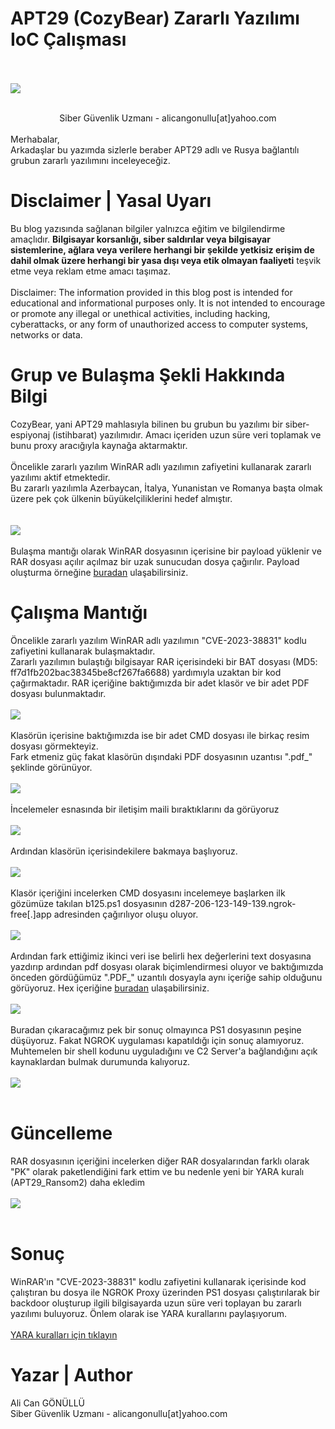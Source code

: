 # APT29 (CozyBear) Zararlı Yazılımı IoC Çalışması

<br><br>
<img src="russian_salad.png">
<br><br>
<p>
    <center>Siber Güvenlik Uzmanı - alicangonullu[at]yahoo.com</center><br>
    Merhabalar,<br>
    Arkadaşlar bu yazımda sizlerle beraber APT29 adlı ve Rusya bağlantılı grubun zararlı yazılımını inceleyeceğiz.
</p>

# Disclaimer | Yasal Uyarı
<p>
  Bu blog yazısında sağlanan bilgiler yalnızca eğitim ve bilgilendirme amaçlıdır. <b>Bilgisayar korsanlığı, siber saldırılar veya bilgisayar sistemlerine, ağlara veya verilere herhangi bir şekilde yetkisiz erişim de dahil olmak üzere herhangi bir yasa dışı veya etik olmayan faaliyeti</b> teşvik etme veya reklam etme amacı taşımaz.
<br><br>
  Disclaimer: The information provided in this blog post is intended for educational and informational purposes only. It is not intended to encourage or promote any illegal or unethical activities, including hacking, cyberattacks, or any form of unauthorized access to computer systems, networks or data.
</p>

# Grup ve Bulaşma Şekli Hakkında Bilgi
<p>
    CozyBear, yani APT29 mahlasıyla bilinen bu grubun bu yazılımı bir siber-espiyonaj (istihbarat) yazılımıdır. Amacı içeriden uzun süre veri toplamak ve bunu proxy aracığıyla kaynağa aktarmaktır.
    <br><br>
    Öncelikle zararlı yazılım WinRAR adlı yazılımın zafiyetini kullanarak zararlı yazılımı aktif etmektedir.<br>
    Bu zararlı yazılımla Azerbaycan, İtalya, Yunanistan ve Romanya başta olmak üzere pek çok ülkenin büyükelçiliklerini hedef almıştır.<br>
    <br><br>
    <img src="target_countries.png">
    <br><br>
    Bulaşma mantığı olarak WinRAR dosyasının içerisine bir payload yüklenir ve RAR dosyası açılır açılmaz bir uzak sunucudan dosya çağırılır. Payload oluşturma örneğine <a href="https://packetstormsecurity.com/files/174573/WinRAR-Remote-Code-Execution.html">buradan</a> ulaşabilirsiniz.
</p>

# Çalışma Mantığı
<p>
    Öncelikle zararlı yazılım WinRAR adlı yazılımın "CVE-2023-38831" kodlu zafiyetini kullanarak bulaşmaktadır.<br>
    Zararlı yazılımın bulaştığı bilgisayar RAR içerisindeki bir BAT dosyası (MD5: ff7d1fb202bac38345be8cf267fa6688) yardımıyla uzaktan bir kod çağırmaktadır.
    RAR içeriğine baktığımızda bir adet klasör ve bir adet PDF dosyası bulunmaktadır.
    <br><br>
    <img src="rar_inside.png">
    <br><br>
    Klasörün içerisine baktığımızda ise bir adet CMD dosyası ile birkaç resim dosyası görmekteyiz.<br>
    Fark etmeniz güç fakat klasörün dışındaki PDF dosyasının uzantısı ".pdf_" şeklinde görünüyor.
    <br><br>
    <img src="rar_inside2.png">
    <br><br>
    İncelemeler esnasında bir iletişim maili bıraktıklarını da görüyoruz
    <br><br>
    <img src="contact_info.png">
    <br><br>
    Ardından klasörün içerisindekilere bakmaya başlıyoruz.
    <br><br>
    <img src="folder_inside.png">
    <br><br>
     Klasör içeriğini incelerken CMD dosyasını incelemeye başlarken ilk gözümüze takılan b125.ps1 dosyasının  d287-206-123-149-139.ngrok-free[.]app adresinden çağırılıyor oluşu oluyor.
    <br><br>
    <img src="cmd_inside.png">
    <br><br>
    Ardından fark ettiğimiz ikinci veri ise belirli hex değerlerini text dosyasına yazdırıp ardından pdf dosyası olarak biçimlendirmesi oluyor ve baktığımızda önceden gördüğümüz ".PDF_" uzantılı dosyayla aynı içeriğe sahip olduğunu görüyoruz. Hex içeriğine <a href="apt29_pdf.txt">buradan</a> ulaşabilirsiniz.
    <br><br>
    <img src="pdf_file.png">
    <br><br>
    Buradan çıkaracağımız pek bir sonuç olmayınca PS1 dosyasının peşine düşüyoruz. Fakat NGROK uygulaması kapatıldığı için sonuç alamıyoruz. Muhtemelen bir shell kodunu uyguladığını ve C2 Server'a bağlandığını açık kaynaklardan bulmak durumunda kalıyoruz.
    <br><br>
    <img src="ngrok_error.png">
    <br><br>
</p>

# Güncelleme
<p>
    RAR dosyasının içeriğini incelerken diğer RAR dosyalarından farklı olarak "PK" olarak paketlendiğini fark ettim ve bu nedenle yeni bir YARA kuralı (APT29_Ransom2) daha ekledim
    <br><br>
    <img src="normal_vs_cve.png">
    <br><br>
</p>

# Sonuç
<p>
    WinRAR'ın "CVE-2023-38831" kodlu zafiyetini kullanarak içerisinde kod çalıştıran bu dosya ile NGROK Proxy üzerinden PS1 dosyası çalıştırılarak bir backdoor oluşturup ilgili bilgisayarda uzun süre veri toplayan bu zararlı yazılımı buluyoruz. Önlem olarak ise YARA kurallarını paylaşıyorum.
    <br><br>
    <a href="apt29_rules.yara">YARA kuralları için tıklayın</a>
</p>

# Yazar | Author 
<p>
  Ali Can GÖNÜLLÜ<br>
  Siber Güvenlik Uzmanı - alicangonullu[at]yahoo.com
</p>